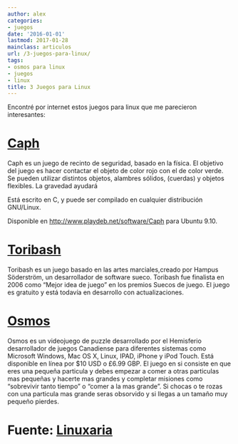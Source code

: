 ```yaml
---
author: alex
categories:
- juegos
date: '2016-01-01'
lastmod: 2017-01-28
mainclass: articulos
url: /3-juegos-para-linux/
tags:
- osmos para linux
- juegos
- linux
title: 3 Juegos para Linux
---
```


Encontré por internet estos juegos para linux que me parecieron interesantes:

# <a href="http://sourceforge.net/projects/caphgame/" target="_blank">Caph</a>

Caph es un juego de recinto de seguridad, basado en la física. El objetivo del juego es hacer contactar el objeto de color rojo con el de color verde. Se pueden utilizar distintos objetos, alambres sólidos, (cuerdas) y objetos flexibles. La gravedad ayudará

Está escrito en C, y puede ser compilado en cualquier distribución GNU/Linux.

Disponible en http://www.playdeb.net/software/Caph para Ubuntu 9.10.

# <a href="http://www.toribash.com/" target="_blank">Toribash</a>

Toribash es un juego basado en las artes marciales,creado por Hampus Söderström, un desarrollador de software sueco. Toribash fue finalista en 2006 como &#8220;Mejor idea de juego&#8221; en los premios Suecos de juego.
El juego es gratuito y está todavía en desarrollo con actualizaciones.

# <a href="http://www.hemispheregames.com/osmos/" target="_blank">Osmos</a>

Osmos es un videojuego de puzzle desarrollado por el Hemisferio desarrollador de juegos Canadiense para diferentes sistemas como Microsoft Windows, Mac OS X, Linux, IPAD, iPhone y iPod Touch. Está disponible en línea por $10 USD o £6.99 GBP.
El juego en si consiste en que eres una pequeña particula y debes empezar a comer a otras particulas mas pequeñas y hacerte mas grandes y completar misiones como “sobrevivir tanto tiempo” o “comer a la mas grande”. Si chocas o te rozas con una particula mas grande seras obsorvido y si llegas a un tamaño muy pequeño pierdes.

# Fuente: <a href="http://www.linuxaria.com/" target="_blank">Linuxaria</a>
